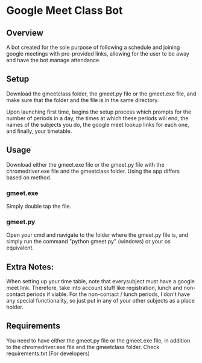 # Google Meet Class Bot

## Overview

A bot created for the sole purpose of following a schedule and joining google meetings with pre-provided links, allowing for the user to be away and have the bot manage attendance.

## Setup

Download the gmeetclass folder, the gmeet.py file or the gmeet.exe file, and make sure that the folder and the file is in the same directory.

Upon launching first time, begins the setup process which prompts for the number of periods in a day, the times at which these periods will end, the names of the subjects you do, the google meet lookup links for each one, and finally, your timetable.

## Usage
Download either the gmeet.exe file or the gmeet.py file with the chromedriver.exe file and the gmeetclass folder. Using the app differs based on method.

### gmeet.exe

Simply double tap the file.

### gmeet.py

Open your cmd and navigate to the folder where the gmeet.py file is, and simply run the command "python gmeet.py" (windows) or your os equivalent.

## Extra Notes:

When setting up your time table, note that everysubject must have a google meet link. Therefore, take into account stuff like registration, lunch and non-contact periods if viable. For the non-contact / lunch periods, I don't have any special functionality, so just put in any of your other subjects as a place holder.

## Requirements
You need to have either the gmeet.py file or the gmeet.exe file, in addition to the chromedriver.exe file and the gmeetclass folder.
Check requirements.txt (For developers)